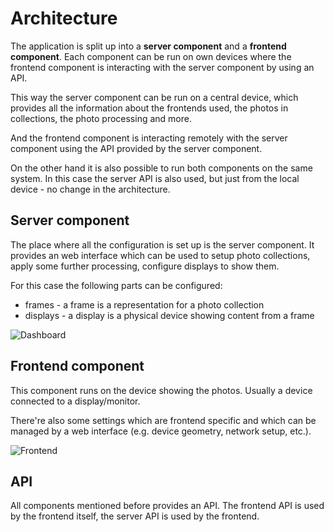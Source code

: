# Architecture

The application is split up into a **server component** and a **frontend
component**. Each component can be run on own devices where the frontend
component is interacting with the server component by using an API.

This way the server component can be run on a central device, which
provides all the information about the frontends used, the photos in
collections, the photo processing and more.

And the frontend component is interacting remotely with the server component
using the API provided by the server component.

On the other hand it is also possible to run both components on the
same system. In this case the server API is also used, but just from
the local device - no change in the architecture.

## Server component

The place where all the configuration is set up is the server component.
It provides an web interface which can be used to setup photo collections,
apply some further processing, configure displays to show them.

For this case the following parts can be configured:

* frames - a frame is a representation for a photo collection
* displays - a display is a physical device showing content from a frame

![Dashboard](../assets/screenshots/config-dashboard.png)

## Frontend component

This component runs on the device showing the photos. Usually a device
connected to a display/monitor.

There're also some settings which are frontend specific and which can
be managed by a web interface (e.g. device geometry, network setup, etc.).

![Frontend](../assets/screenshots/frontend-display.png)

## API

All components mentioned before provides an API. The frontend API is used
by the frontend itself, the server API is used by the frontend.

